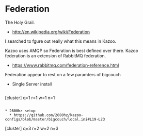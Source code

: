 # Federation

The Holy Grail.

* http://en.wikipedia.org/wiki/Federation

I searched to fgure out really what this means in Kazoo.

Kazoo uses AMQP so Federation is best defined over there.  Kazoo federation is an extension of RabbitMQ federation.

* https://www.rabbitmq.com/federation-reference.html

Federation appear to rest on a few paramters of bigcouch
* Single Server install
  ```
[cluster]
q=1
r=1
w=1
n=1
```

* 2600hz setup
  * https://github.com/2600hz/kazoo-configs/blob/master/bigcouch/local.ini#L19-L23
```
[cluster]
q=3
r=2
w=2
n=3
```
